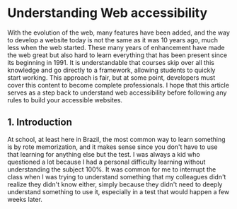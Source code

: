 # Understanding Web accessibility

With the evolution of the web, many features have been added, and the way to develop a website today is not the same as it was 10 years ago, much less when the web started. These many years of enhancement have made the web great but also hard to learn everything that has been present since its beginning in 1991. It is understandable that courses skip over all this knowledge and go directly to a framework, allowing students to quickly start working. This approach is fair, but at some point, developers must cover this content to become complete professionals. I hope that this article serves as a step back to understand web accessibility before following any rules to build your accessible websites.

## 1. Introduction

At school, at least here in Brazil, the most common way to learn something is by rote memorization, and it makes sense since you don't have to use that learning for anything else but the test. I was always a kid who questioned a lot because I had a personal difficulty learning without understanding the subject 100%. It was common for me to interrupt the class when I was trying to understand something that my colleagues didn't realize they didn't know either, simply because they didn't need to deeply understand something to use it, especially in a test that would happen a few weeks later.
